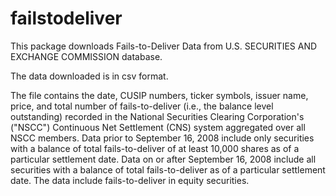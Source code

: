 # failstodeliver
This package downloads Fails-to-Deliver Data from U.S. SECURITIES AND EXCHANGE COMMISSION database.

The data downloaded is in csv format.

The file contains the date, CUSIP numbers, ticker symbols, issuer name, price, and total number of fails-to-deliver (i.e., the balance level outstanding) recorded in the National Securities Clearing Corporation's ("NSCC") Continuous Net Settlement (CNS) system aggregated over all NSCC members. Data prior to September 16, 2008 include only securities with a balance of total fails-to-deliver of at least 10,000 shares as of a particular settlement date. Data on or after September 16, 2008 include all securities with a balance of total fails-to-deliver as of a particular settlement date. The data include fails-to-deliver in equity securities.
